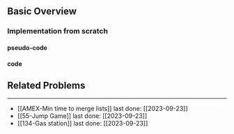 ## Basic Overview

### Implementation from scratch
#### pseudo-code

#### code

## Related Problems
---
- [[AMEX-Min time to merge lists]] last done: [[2023-09-23]]
- [[55-Jump Game]] last done: [[2023-09-23]]
- [[134-Gas station]] last done: [[2023-09-23]]

